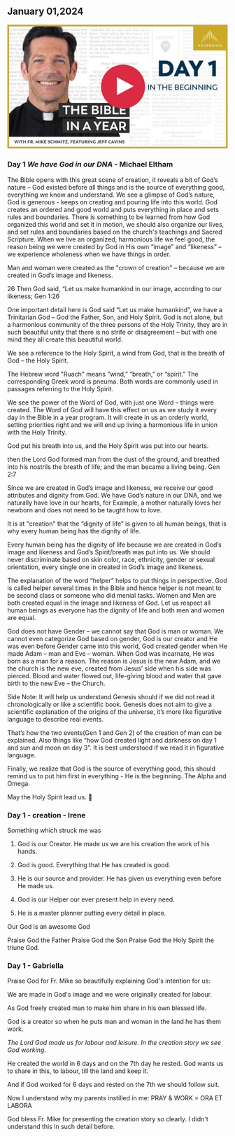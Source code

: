 ## January 01,2024 ##

[![In the Beginning](https://raw.githubusercontent.com/linusjf/BIAY/main/January/jpgs/Day001.jpg)](https://youtu.be/BW0gXbEVYgA "In the Beginning")

### Day 1 *We have God in our DNA* - Michael Eltham ###

The Bible opens with this great scene of creation, it reveals a bit of God’s nature – God existed before all things and is the source of everything good, everything we know and understand. We see a glimpse of God’s nature, God is generous - keeps on creating and pouring life into this world. God creates an ordered and good world and puts everything in place and sets rules and boundaries. There is something to be learned from how God organized this world and set it in motion, we should also organize our lives, and set rules and boundaries based on the church's teachings and Sacred Scripture. When we live an organized, harmonious life we feel good, the reason being we were created by God in His own “image” and “likeness” – we experience wholeness when we have things in order.

Man and woman were created as the "crown of creation" – because we are created in God’s image and likeness.

26 Then God said, “Let us make humankind in our image, according to our likeness; Gen 1:26

One important detail here is God said “Let us make humankind”, we have a Trinitarian God – God the Father, Son, and Holy Spirit. God is not alone, but a harmonious community of the three persons of the Holy Trinity, they are in such beautiful unity that there is no strife or disagreement – but with one mind they all create this beautiful world.

We see a reference to the Holy Spirit, a wind from God, that is the breath of God – the Holy Spirit.

The Hebrew word "Ruach" means “wind,” “breath,” or “spirit.” The corresponding Greek word is pneuma. Both words are commonly used in passages referring to the Holy Spirit.

We see the power of the Word of God, with just one Word – things were created. The Word of God will have this effect on us as we study it every day in the Bible in a year program. It will create in us an orderly world, setting priorities right and we will end up living a harmonious life in union with the Holy Trinity.

God put his breath into us, and the Holy Spirit was put into our hearts.

then the Lord God formed man from the dust of the ground, and breathed into his nostrils the breath of life; and the man became a living being. Gen 2:7

Since we are created in God’s image and likeness, we receive our good attributes and dignity from God. We have God’s nature in our DNA, and we naturally have love in our hearts, for Example, a mother naturally loves her newborn and does not need to be taught how to love.

It is at "creation" that the “dignity of life” is given to all human beings, that is why every human being has the dignity of life.

Every human being has the dignity of life because we are created in God’s image and likeness and God’s Spirit/breath was put into us. We should never discriminate based on skin color, race, ethnicity, gender or sexual orientation, every single one in created in God’s image and likeness.

The explanation of the word “helper” helps to put things in perspective. God is called helper several times in the Bible and hence helper is not meant to be second class or someone who did menial tasks. Women and Men are both created equal in the image and likeness of God. Let us respect all human beings as everyone has the dignity of life and both men and women are equal. 

God does not have Gender – we cannot say that God is man or woman. We cannot even categorize God based on gender, God is our creator and He was even before Gender came into this world, God created gender when He made Adam – man and Eve – woman. When God was incarnate, He was born as a man for a reason. The reason is Jesus is the new Adam, and we the church is the new eve, created from Jesus’ side when his side was pierced. Blood and water flowed out, life-giving blood and water that gave birth to the new Eve – the Church.

Side Note: It will help us understand Genesis should if we did not read it chronologically or like a scientific book. Genesis does not aim to give a scientific explanation of the origins of the universe, it’s more like figurative language to describe real events.

That’s how the two events(Gen 1 and Gen 2) of the creation of man can be explained. Also things like “how God created light and darkness on day 1 and sun and moon on day 3”. It is best understood if we read it in figurative language.

Finally, we realize that God is the source of everything good, this should remind us to put him first in everything - He is the beginning. The Alpha and Omega.

May the Holy Spirit lead us. 🙏

### Day 1 - creation - Irene ###

Something which struck me was 

1. God is our Creator. He made us we are his creation the work of his hands.

2. God is good.  Everything that He has created is good. 

3. He is our source and provider.  He has given us everything even before He made us.

4. God is our Helper our ever present help in every need.

5. He is a master planner putting every detail in place.

Our God is an awesome God 

Praise God the Father
Praise God the Son
Praise God the Holy Spirit the triune God.

### Day 1 - Gabriella ###

Praise God for Fr. Mike so beautifully explaining God's intention for us:
 
We are made in God's image and we were originally created for labour. 

As God freely created man to make him share in his own blessed life. 

God is a creator so when he puts man and woman in the land he has them work. 

*The Lord God made us for labour and leisure. In  the creation story we see God working.*

He created the world in 6 days and on the 7th day he rested. God wants us to share in this, to labour,  till the land and keep it. 

And if God worked for 6 days and rested on the 7th we should follow suit.

Now I understand why my parents instilled in me: 
PRAY & WORK = ORA ET LABORA

God bless Fr. Mike for presenting the creation story so clearly. I didn't understand this in such detail before.
